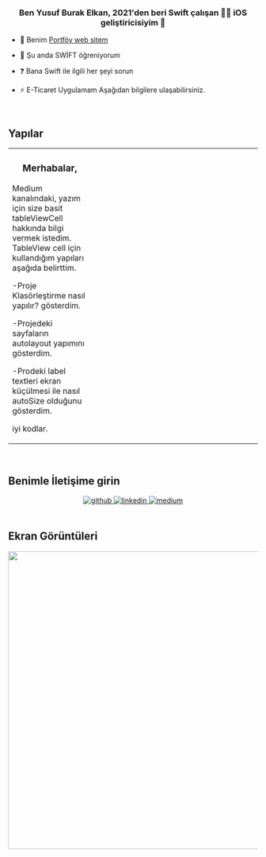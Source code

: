 


### <div align="center">Ben Yusuf Burak Elkan, 2021'den beri Swift çalışan 👨‍💻 iOS geliştiricisiyim 🚀</div>  
  

- 🔭 Benim [Portföy web sitem](https://yusufburakelkann.blogspot.com/)  
  

- 🌱 Şu anda SWİFT öğreniyorum  
  

- ❓ Bana Swift ile ilgili her şeyi sorun  
  

- ⚡ E-Ticaret Uygulamam Aşağıdan bilgilere ulaşabilirsiniz.  
  

<br/>  


## Yapılar
<table><tr><td valign="top" width="33%">



### <div align="center">Merhabalar,
Medium kanalındaki, yazım için size basit tableViewCell hakkında bilgi vermek istedim. TableView cell için kullandığım yapıları aşağıda belirttim.

-Proje Klasörleştirme nasıl yapılır? gösterdim.


-Projedeki sayfaların autolayout yapımını gösterdim.



-Prodeki label textleri ekran küçülmesi ile nasıl autoSize olduğunu gösterdim.

iyi kodlar.
</div>  


</td><td valign="top" width="33%">



</td><td valign="top" width="33%">



</td></tr></table>  

<br/>  


## Benimle İletişime girin 
<div align="center">
<a href="https://github.com/burakelkan" target="_blank">
<img src=https://img.shields.io/badge/github-%2324292e.svg?&style=for-the-badge&logo=github&logoColor=white alt=github style="margin-bottom: 5px;" />
</a>
<a href="https://linkedin.com/in/Yusuf Burak Elkan" target="_blank">
<img src=https://img.shields.io/badge/linkedin-%231E77B5.svg?&style=for-the-badge&logo=linkedin&logoColor=white alt=linkedin style="margin-bottom: 5px;" />
</a>  
<a href="https://medium.com/@burakelkann" target="_blank">
<img src=https://img.shields.io/badge/medium-%23292929.svg?&style=for-the-badge&logo=medium&logoColor=white alt=medium style="margin-bottom: 5px;" />
</a>  
</div>  
  

<br/>  


## Ekran Görüntüleri  
<img src="https://lh4.googleusercontent.com/VSnFFa14sIqN3KBoT-Ncu9uzSqcjwfuROapkVl0bc4O33EwEMOpn4B11PuPYiHbGcMaHZXXLcf3eKGddXlbB9yAqMqasMYFNwQ_VfleJpurcQIJ2vtFBXVQROtWxyZfvKL2Ms2Oj9Tuhyak5deUyMWr2Y0PWOsXNEcAs1TqxzFppV0X8s4kx0uhbTt7NDxGuNcDn" align="left" height="600" width="" />  
  

<br/>  


  

<br/>  

  

<br/>  

  

<br/>  


<br />
